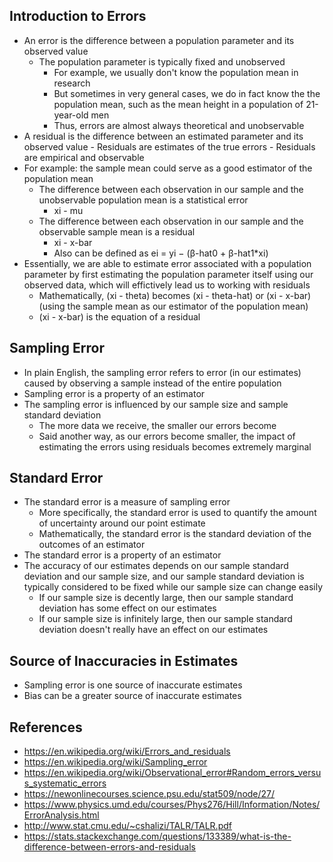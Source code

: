 ## Introduction to Errors
- An error is the difference between a population parameter and its observed value
	- The population parameter is typically fixed and unobserved
		- For example, we usually don't know the population mean in research
		- But sometimes in very general cases, we do in fact know the the population mean, such as the mean height in a population of 21-year-old men
		- Thus, errors are almost always theoretical and unobservable
- A residual is the difference between an estimated parameter and its observed value
        - Residuals are estimates of the true errors
        - Residuals are empirical and observable
- For example: the sample mean could serve as a good estimator of the population mean
	- The difference between each observation in our sample and the unobservable population mean is a statistical error
		- xi - mu
	- The difference between each observation in our sample and the observable sample mean is a residual
		- xi - x-bar
		- Also can be defined as ei = yi − (β-hat0 + β-hat1*xi)
- Essentially, we are able to estimate error associated with a population parameter by first estimating the population parameter itself using our observed data, which will effictively lead us to working with residuals
	- Mathematically, (xi - theta) becomes (xi - theta-hat) or (xi - x-bar) (using the sample mean as our estimator of the population mean)
	- (xi - x-bar) is the equation of a residual

## Sampling Error
- In plain English, the sampling error refers to error (in our estimates) caused by observing a sample instead of the entire population
- Sampling error is a property of an estimator
- The sampling error is influenced by our sample size and sample standard deviation
	- The more data we receive, the smaller our errors become
	- Said another way, as our errors become smaller, the impact of estimating the errors using residuals becomes extremely marginal

## Standard Error
- The standard error is a measure of sampling error
	- More specifically, the standard error is used to quantify the amount of uncertainty around our point estimate
	- Mathematically, the standard error is the standard deviation of the outcomes of an estimator
- The standard error is a property of an estimator
- The accuracy of our estimates depends on our sample standard deviation and our sample size, and our sample standard deviation is typically considered to be fixed while our sample size can change easily
	- If our sample size is decently large, then our sample standard deviation has some effect on our estimates
	- If our sample size is infinitely large, then our sample standard deviation doesn't really have an effect on our estimates 

## Source of Inaccuracies in Estimates
- Sampling error is one source of inaccurate estimates
- Bias can be a greater source of inaccurate estimates

## References
- https://en.wikipedia.org/wiki/Errors_and_residuals
- https://en.wikipedia.org/wiki/Sampling_error
- https://en.wikipedia.org/wiki/Observational_error#Random_errors_versus_systematic_errors
- https://newonlinecourses.science.psu.edu/stat509/node/27/
- https://www.physics.umd.edu/courses/Phys276/Hill/Information/Notes/ErrorAnalysis.html
- http://www.stat.cmu.edu/~cshalizi/TALR/TALR.pdf
- https://stats.stackexchange.com/questions/133389/what-is-the-difference-between-errors-and-residuals

